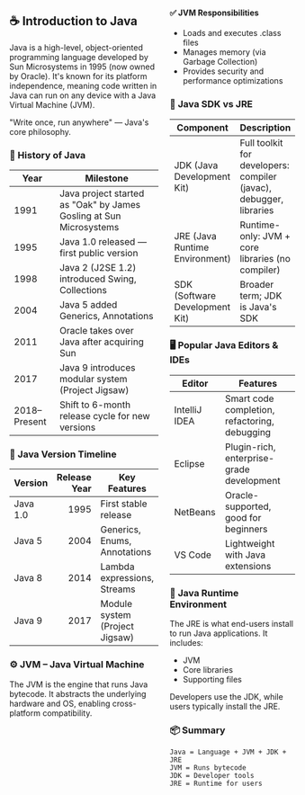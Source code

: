 <div style="display: grid; grid-template-columns: 1fr 1fr; gap: 20px;">

<div>

## ☕ Introduction to Java
Java is a high-level, object-oriented programming language developed by Sun Microsystems in 1995 (now owned by Oracle). It's known for its platform independence, meaning code written in Java can run on any device with a Java Virtual Machine (JVM).

"Write once, run anywhere" — Java's core philosophy.

### 📜 History of Java
| Year        | Milestone                                                                 |
|-------------|---------------------------------------------------------------------------|
| 1991        | Java project started as "Oak" by James Gosling at Sun Microsystems       |
| 1995        | Java 1.0 released — first public version                                   |
| 1998        | Java 2 (J2SE 1.2) introduced Swing, Collections                           |
| 2004        | Java 5 added Generics, Annotations                                         |
| 2011        | Oracle takes over Java after acquiring Sun                                 |
| 2017        | Java 9 introduces modular system (Project Jigsaw)                         |
| 2018–Present| Shift to 6-month release cycle for new versions                           |

### 🧭 Java Version Timeline
| Version   | Release Year | Key Features                                                 |
|-----------|-------------:|--------------------------------------------------------------|
| Java 1.0  | 1995         | First stable release                                          |
| Java 5    | 2004         | Generics, Enums, Annotations                                  |
| Java 8    | 2014         | Lambda expressions, Streams                                   |
| Java 9    | 2017         | Module system (Project Jigsaw)                               |

### ⚙️ JVM – Java Virtual Machine
The JVM is the engine that runs Java bytecode. It abstracts the underlying hardware and OS, enabling cross-platform compatibility.

</div>

<div>

#### ✅ JVM Responsibilities
- Loads and executes .class files
- Manages memory (via Garbage Collection)
- Provides security and performance optimizations

### 🧰 Java SDK vs JRE
| Component | Description |
|-----------|-------------|
| JDK (Java Development Kit) | Full toolkit for developers: compiler (javac), debugger, libraries |
| JRE (Java Runtime Environment) | Runtime-only: JVM + core libraries (no compiler) |
| SDK (Software Development Kit) | Broader term; JDK is Java's SDK |

### 🖥️ Popular Java Editors & IDEs
| Editor | Features |
|--------|----------|
| IntelliJ IDEA | Smart code completion, refactoring, debugging |
| Eclipse | Plugin-rich, enterprise-grade development |
| NetBeans | Oracle-supported, good for beginners |
| VS Code | Lightweight with Java extensions |

### 🚀 Java Runtime Environment
The JRE is what end-users install to run Java applications. It includes:

- JVM
- Core libraries
- Supporting files

Developers use the JDK, while users typically install the JRE.

### 📦 Summary
```plaintext
Java = Language + JVM + JDK + JRE
JVM = Runs bytecode
JDK = Developer tools
JRE = Runtime for users
```

</div>

</div>